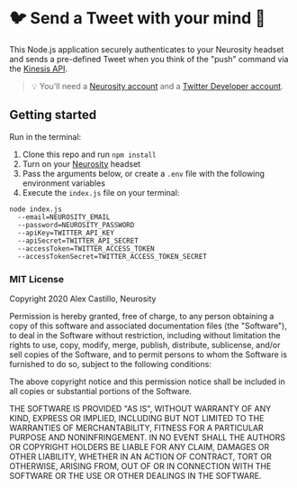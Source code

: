 # 🐦 Send a Tweet with your mind 🤯

This Node.js application securely authenticates to your Neurosity headset and sends a pre-defined Tweet when you think of the "push" command via the [Kinesis API](https://docs.neurosity.co/docs/api/kinesis).

> 💡 You'll need a [Neurosity account](https://console.neurosity.co) and a [Twitter Developer account](https://developer.twitter.com/en).

## Getting started

Run in the terminal:

1. Clone this repo and run `npm install`
2. Turn on your [Neurosity](https://neurosity.co) headset
3. Pass the arguments below, or create a `.env` file with the following environment variables
4. Execute the `index.js` file on your terminal:

```
node index.js
  --email=NEUROSITY_EMAIL
  --password=NEUROSITY_PASSWORD
  --apiKey=TWITTER_API_KEY
  --apiSecret=TWITTER_API_SECRET
  --accessToken=TWITTER_ACCESS_TOKEN
  --accessTokenSecret=TWITTER_ACCESS_TOKEN_SECRET
```

### MIT License

Copyright 2020 Alex Castillo, Neurosity

Permission is hereby granted, free of charge, to any person obtaining a copy of this software and associated documentation files (the "Software"), to deal in the Software without restriction, including without limitation the rights to use, copy, modify, merge, publish, distribute, sublicense, and/or sell copies of the Software, and to permit persons to whom the Software is furnished to do so, subject to the following conditions:

The above copyright notice and this permission notice shall be included in all copies or substantial portions of the Software.

THE SOFTWARE IS PROVIDED "AS IS", WITHOUT WARRANTY OF ANY KIND, EXPRESS OR IMPLIED, INCLUDING BUT NOT LIMITED TO THE WARRANTIES OF MERCHANTABILITY, FITNESS FOR A PARTICULAR PURPOSE AND NONINFRINGEMENT. IN NO EVENT SHALL THE AUTHORS OR COPYRIGHT HOLDERS BE LIABLE FOR ANY CLAIM, DAMAGES OR OTHER LIABILITY, WHETHER IN AN ACTION OF CONTRACT, TORT OR OTHERWISE, ARISING FROM, OUT OF OR IN CONNECTION WITH THE SOFTWARE OR THE USE OR OTHER DEALINGS IN THE SOFTWARE.
